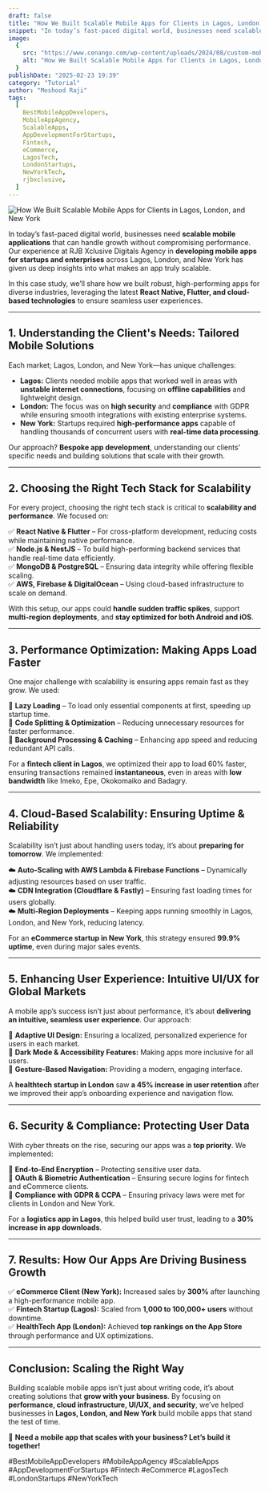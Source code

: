 ```yaml
---
draft: false
title: "How We Built Scalable Mobile Apps for Clients in Lagos, London, and New York"
snippet: "In today’s fast-paced digital world, businesses need scalable mobile applications that can handle growth without compromising performance. Our experience in developing mobile apps for startups and enterprises across Lagos, London, and New York has given us deep insights into what makes an app truly scalable."
image:
  {
    src: "https://www.cenango.com/wp-content/uploads/2024/08/custom-mobile-app-development-services-in-us-1024x622.png",
    alt: "How We Built Scalable Mobile Apps for Clients in Lagos, London, and New York",
  }
publishDate: "2025-02-23 19:39"
category: "Tutorial"
author: "Moshood Raji"
tags:
  [
    BestMobileAppDevelopers,
    MobileAppAgency,
    ScalableApps,
    AppDevelopmentForStartups,
    Fintech,
    eCommerce,
    LagosTech,
    LondonStartups,
    NewYorkTech,
    rjbxclusive,
  ]
---
```


![How We Built Scalable Mobile Apps for Clients in Lagos, London, and New York](https://www.cenango.com/wp-content/uploads/2024/08/custom-mobile-app-development-services-in-us-1024x622.png)

In today’s fast-paced digital world, businesses need **scalable mobile applications** that can handle growth without compromising performance. Our experience at RJB Xclusive Digitals Agency in **developing mobile apps for startups and enterprises** across Lagos, London, and New York has given us deep insights into what makes an app truly scalable.

In this case study, we’ll share how we built robust, high-performing apps for diverse industries, leveraging the latest **React Native, Flutter, and cloud-based technologies** to ensure seamless user experiences.

---

## **1. Understanding the Client's Needs: Tailored Mobile Solutions**

Each market; Lagos, London, and New York—has unique challenges:

- **Lagos:** Clients needed mobile apps that worked well in areas with **unstable internet connections**, focusing on **offline capabilities** and lightweight design.
- **London:** The focus was on **high security** and **compliance** with GDPR while ensuring smooth integrations with existing enterprise systems.
- **New York:** Startups required **high-performance apps** capable of handling thousands of concurrent users with **real-time data processing**.

Our approach? **Bespoke app development**, understanding our clients' specific needs and building solutions that scale with their growth.

---

## **2. Choosing the Right Tech Stack for Scalability**

For every project, choosing the right tech stack is critical to **scalability and performance**. We focused on:

✅ **React Native & Flutter** – For cross-platform development, reducing costs while maintaining native performance.  
✅ **Node.js & NestJS** – To build high-performing backend services that handle real-time data efficiently.  
✅ **MongoDB & PostgreSQL** – Ensuring data integrity while offering flexible scaling.  
✅ **AWS, Firebase & DigitalOcean** – Using cloud-based infrastructure to scale on demand.

With this setup, our apps could **handle sudden traffic spikes**, support **multi-region deployments**, and **stay optimized for both Android and iOS**.

---

## **3. Performance Optimization: Making Apps Load Faster**

One major challenge with scalability is ensuring apps remain fast as they grow. We used:

🚀 **Lazy Loading** – To load only essential components at first, speeding up startup time.  
🚀 **Code Splitting & Optimization** – Reducing unnecessary resources for faster performance.  
🚀 **Background Processing & Caching** – Enhancing app speed and reducing redundant API calls.

For a **fintech client in Lagos**, we optimized their app to load 60% faster, ensuring transactions remained **instantaneous**, even in areas with **low bandwidth** like Imeko, Epe, Okokomaiko and Badagry.

---

## **4. Cloud-Based Scalability: Ensuring Uptime & Reliability**

Scalability isn’t just about handling users today, it’s about **preparing for tomorrow**. We implemented:

☁️ **Auto-Scaling with AWS Lambda & Firebase Functions** – Dynamically adjusting resources based on user traffic.  
☁️ **CDN Integration (Cloudflare & Fastly)** – Ensuring fast loading times for users globally.  
☁️ **Multi-Region Deployments** – Keeping apps running smoothly in Lagos, London, and New York, reducing latency.

For an **eCommerce startup in New York**, this strategy ensured **99.9% uptime**, even during major sales events.

---

## **5. Enhancing User Experience: Intuitive UI/UX for Global Markets**

A mobile app’s success isn’t just about performance, it’s about **delivering an intuitive, seamless user experience**. Our approach:

🎨 **Adaptive UI Design:** Ensuring a localized, personalized experience for users in each market.  
🎨 **Dark Mode & Accessibility Features:** Making apps more inclusive for all users.  
🎨 **Gesture-Based Navigation:** Providing a modern, engaging interface.

A **healthtech startup in London** saw **a 45% increase in user retention** after we improved their app’s onboarding experience and navigation flow.

---

## **6. Security & Compliance: Protecting User Data**

With cyber threats on the rise, securing our apps was a **top priority**. We implemented:

🔐 **End-to-End Encryption** – Protecting sensitive user data.  
🔐 **OAuth & Biometric Authentication** – Ensuring secure logins for fintech and eCommerce clients.  
🔐 **Compliance with GDPR & CCPA** – Ensuring privacy laws were met for clients in London and New York.

For a **logistics app in Lagos**, this helped build user trust, leading to a **30% increase in app downloads**.

---

## **7. Results: How Our Apps Are Driving Business Growth**

✅ **eCommerce Client (New York):** Increased sales by **300%** after launching a high-performance mobile app.  
✅ **Fintech Startup (Lagos):** Scaled from **1,000 to 100,000+ users** without downtime.  
✅ **HealthTech App (London):** Achieved **top rankings on the App Store** through performance and UX optimizations.

---

## **Conclusion: Scaling the Right Way**

Building scalable mobile apps isn’t just about writing code, it’s about creating solutions that **grow with your business**. By focusing on **performance, cloud infrastructure, UI/UX, and security**, we’ve helped businesses in **Lagos, London, and New York** build mobile apps that stand the test of time.

🚀 **Need a mobile app that scales with your business? Let’s build it together!**

#BestMobileAppDevelopers #MobileAppAgency #ScalableApps #AppDevelopmentForStartups #Fintech #eCommerce #LagosTech #LondonStartups #NewYorkTech

